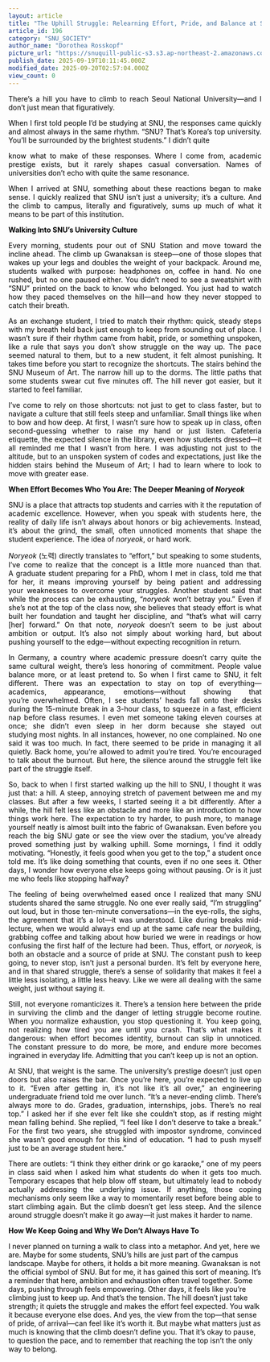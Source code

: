 ```yaml
---
layout: article
title: "The Uphill Struggle: Relearning Effort, Pride, and Balance at SNU "
article_id: 196
category: "SNU_SOCIETY"
author_name: "Dorothea Rosskopf"
picture_url: "https://snuquill-public-s3.s3.ap-northeast-2.amazonaws.com/photo/article/de272036-03a5-43df-8c22-2a787c026780.jpeg"
publish_date: 2025-09-19T10:11:45.000Z
modified_date: 2025-09-20T02:57:04.000Z
view_count: 0
---
```


<p style="text-align:justify;"><span style="color:black;">There’s a hill you have to climb to reach Seoul National University—and I don’t just mean that figuratively.</span></p><p style="text-align:justify;"><span style="color:black;">When I first told people I’d be studying at SNU, the responses came quickly and almost always in the same rhythm. “SNU? That’s Korea’s top university. You’ll be surrounded by the brightest students.” I didn’t quite</span></p><p style="text-align:justify;"><span style="color:black;">know what to make of these responses. Where I come from, academic prestige exists, but it rarely shapes casual conversation. Names of universities don’t echo with quite the same resonance.</span></p><p style="text-align:justify;"><span style="color:black;">When I arrived at SNU, something about these reactions began to make sense. I quickly realized that SNU isn’t just a university; it’s a culture. And the climb to campus, literally and figuratively, sums up much of what it means to be part of this institution.</span></p><p style="text-align:justify;"><span style="color:black;"><strong>Walking Into SNU’s University Culture</strong></span></p><p style="text-align:justify;"><span style="color:black;">Every morning, students pour out of SNU Station and move toward the incline ahead. The climb up Gwanaksan is steep—one of those slopes that wakes up your legs and doubles the weight of your backpack. Around me, students walked with purpose: headphones on, coffee in hand. No one rushed, but no one paused either. You didn’t need to see a sweatshirt with “SNU” printed on the back to know who belonged. You just had to watch how they paced themselves on the hill—and how they never stopped to catch their breath.</span></p><p style="text-align:justify;"><span style="color:black;">As an exchange student, I tried to match their rhythm: quick, steady steps with my breath held back just enough to keep from sounding out of place. I wasn’t sure if their rhythm came from habit, pride, or something unspoken, like a rule that says you don’t show struggle on the way up. The pace seemed natural to them, but to a new student, it felt almost punishing. It takes time before you start to recognize the shortcuts. The stairs behind the SNU Museum of Art. The narrow hill up to the dorms. The little paths that some students swear cut five minutes off. The hill never got easier, but it started to feel familiar.</span></p><p style="text-align:justify;"><span style="color:black;">I’ve come to rely on those shortcuts: not just to get to class faster, but to navigate a culture that still feels steep and unfamiliar. Small things like when to bow and how deep. At first, I wasn’t sure how to speak up in class, often second-guessing whether to raise my hand or just listen. Cafeteria etiquette, the expected silence in the library, even how students dressed—it all reminded me that I wasn’t from here. I was adjusting not just to the altitude, but to an unspoken system of codes and expectations, just like the hidden stairs behind the Museum of Art; I had to learn where to look to move with greater ease.</span></p><p style="text-align:justify;"><span style="color:black;"><strong>When Effort Becomes Who You Are: The&nbsp;Deeper Meaning of </strong><i><strong>Noryeok</strong></i></span></p><p style="text-align:justify;"><span style="color:black;">SNU is a place that attracts top students&nbsp;and carries with it the reputation of academic&nbsp;excellence. However, when you speak with students&nbsp;here, the reality of daily life isn’t always about&nbsp;honors or big achievements. Instead, it’s about the&nbsp;grind, the small, often unnoticed moments that&nbsp;shape the student experience. The idea of <i>noryeok</i>,&nbsp;or hard work.</span></p><p style="text-align:justify;"><span style="color:black;"><i>Noryeok</i> (노력) directly translates to “effort,” but&nbsp;speaking to some students, I’ve come to realize that&nbsp;the concept is a little more nuanced than that. A&nbsp;graduate student preparing for a PhD, whom I met&nbsp;in class, told me that for her, it means improving&nbsp;yourself by being patient and addressing your&nbsp;weaknesses to overcome your struggles. Another&nbsp;student said that while the process can be exhausting,&nbsp;“<i>noryeok</i> won’t betray you.” Even if she’s not at the&nbsp;top of the class now, she believes that steady effort is&nbsp;what built her foundation and taught her discipline,&nbsp;and “that’s what will carry [her] forward.” On that&nbsp;note, <i>noryeok</i> doesn’t seem to be just about ambition&nbsp;or output. It’s also not simply about working hard,&nbsp;but about pushing yourself to the edge—without&nbsp;expecting recognition in return.</span></p><p style="text-align:justify;"><span style="color:black;">In Germany, a country where academic pressure&nbsp;doesn’t carry quite the same cultural weight, there’s less honoring of commitment. People value balance&nbsp;more, or at least pretend to. So when I first came to&nbsp;SNU, it felt different. There was an expectation to&nbsp;stay on top of everything—academics, appearance,&nbsp;emotions—without showing that you’re&nbsp;overwhelmed. Often, I see students’ heads fall onto&nbsp;their desks during the 15-minute break in a 3-hour&nbsp;class, to squeeze in a fast, efficient nap before&nbsp;class resumes. I even met someone taking eleven&nbsp;courses at once; she didn’t even sleep in her&nbsp;dorm because she stayed out studying&nbsp;most nights. In all instances, however, no one complained. No one said&nbsp;it was too much. In fact, there&nbsp;seemed to be pride in managing it all quietly. Back&nbsp;home, you’re allowed to admit you’re tired. You’re&nbsp;encouraged to talk about the burnout. But here, the&nbsp;silence around the struggle felt like part of the struggle&nbsp;itself.</span></p><p style="text-align:justify;"><span style="color:black;">So, back to when I first started walking up the hill to SNU, I thought it was just that: a hill. A steep, annoying stretch of pavement between me and my classes. But after a few weeks, I started seeing it a bit differently. After a while, the hill felt less like an obstacle and more like an introduction to how things work here. The expectation to try harder, to push more, to manage yourself neatly is almost built into the fabric of Gwanaksan. Even before you reach the big SNU gate or see the view over the stadium, you’ve already proved something just by walking uphill. Some mornings, I find it oddly motivating. “Honestly, it feels good when you get to the top,” a student once told me. It’s like doing something that counts, even if no one sees it. Other days, I wonder how everyone else keeps going without pausing. Or is it just me who feels like stopping halfway?</span></p><p style="text-align:justify;"><span style="color:black;">The feeling of being overwhelmed eased once I realized that many SNU students shared the same struggle. No one ever really said, “I’m struggling” out loud, but in those ten-minute conversations—in the eye-rolls, the sighs, the agreement that it’s a lot—it was understood. Like during breaks mid-lecture, when we would always end up at the same cafe near the building, grabbing coffee and talking about how buried we were in readings or how confusing the first half of the lecture had been. Thus, effort, or <i>noryeok</i>, is both an obstacle and a source of pride at SNU. The constant push to keep going, to never stop, isn’t just a personal burden. It’s felt by everyone here, and in that shared struggle, there’s a sense of solidarity that makes it feel a little less isolating, a little less heavy. Like we were all dealing with the same weight, just without saying it.&nbsp;</span></p><p style="text-align:justify;"><span style="color:black;">Still, not everyone romanticizes it. There’s a tension here between the pride in surviving the climb and the danger of letting struggle become routine. When you normalize exhaustion, you stop questioning it. You keep going, not realizing how tired you are until you crash. That’s what makes it dangerous: when effort becomes identity, burnout can slip in unnoticed. The constant pressure to do more, be more, and endure more becomes ingrained in everyday life. Admitting that you can’t keep up is not an option.</span></p><p style="text-align:justify;"><span style="color:black;">At SNU, that weight is the same. The university’s prestige doesn’t just open doors but also raises the bar. Once you’re here, you’re expected to live up to it. “Even after getting in, it’s not like it’s all over,” an engineering undergraduate friend told me over lunch. “It’s a never-ending climb. There’s always more to do. Grades, graduation, internships, jobs. There’s no real top.” I asked her if she ever felt like she couldn’t stop, as if resting might mean falling behind. She replied, “I feel like I don’t deserve to take a break.” For the first two years, she struggled with impostor syndrome, convinced she wasn’t good enough for this kind of education. “I had to push myself just to be an average student here.”</span></p><p style="text-align:justify;"><span style="color:black;">There are outlets: “I think they either drink or go karaoke,” one of my peers in class said when I asked him what students do when it gets too much. Temporary escapes that help blow off steam, but ultimately lead to nobody actually addressing the underlying issue. If anything, those coping mechanisms only seem like a way to momentarily reset before being able to start climbing again. But the climb doesn’t get less steep. And the silence around struggle doesn’t make it go away—it just makes it harder to name.</span></p><p style="text-align:justify;"><span style="color:black;"><strong>How We Keep Going and Why We Don’t Always Have To</strong></span></p><p><span style="color:black;">I never planned on turning a walk to class into a metaphor. And yet, here we are. Maybe for some students, SNU’s hills are just part of the campus landscape. Maybe for others, it holds a bit more meaning. Gwanaksan is not the official symbol of SNU. But for me, it has gained this sort of meaning. It’s a reminder that here, ambition and exhaustion often travel together. Some days, pushing through feels empowering. Other days, it feels like you’re climbing just to keep up. And that’s the tension. The hill doesn’t just take strength; it quiets the struggle and makes the effort feel expected. You walk it because everyone else does. And yes, the view from the top—that sense of pride, of arrival—can feel like it’s worth it. But maybe what matters just as much is knowing that&nbsp;the climb doesn’t define you. That it’s okay to pause, to question the pace, and to remember that reaching the top isn’t the only way to belong.</span></p>
